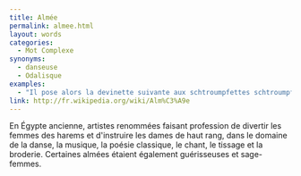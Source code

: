 ```yaml
---
title: Almée
permalink: almee.html
layout: words
categories:
  - Mot Complexe
synonyms:
  - danseuse
  - Odalisque
examples:
  - "Il pose alors la devinette suivante aux schtroumpfettes schtroumpfeuses qui n'avaient cessé de schtroumpfer (traduction de l'auteur : aux almées lascives qui n'avaient cessé de se trémousser) (cf. Histoires)"
link: http://fr.wikipedia.org/wiki/Alm%C3%A9e
---
```


En Égypte ancienne, artistes renommées faisant profession de divertir les femmes des harems et d'instruire les dames de haut rang, dans le domaine de la danse, la musique, la poésie classique, le chant, le tissage et la broderie. Certaines almées étaient également guérisseuses et sage-femmes.

